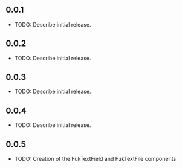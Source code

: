## 0.0.1

- TODO: Describe initial release.

## 0.0.2

- TODO: Describe initial release.

## 0.0.3

- TODO: Describe initial release.

## 0.0.4

- TODO: Describe initial release.

## 0.0.5

- TODO: Creation of the FukTextField and FukTextFile components
